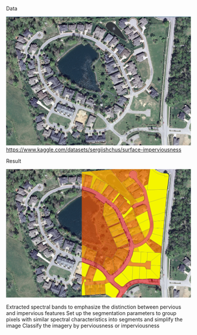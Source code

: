 Data

![data](https://github.com/SergeyShchus/GIS_PRO/blob/main/Surface_Imperviousness/Impervious_Area_Data.PNG?raw=true)
https://www.kaggle.com/datasets/sergiishchus/surface-imperviousness

Result

![result](https://github.com/SergeyShchus/GIS_PRO/blob/main/Surface_Imperviousness/Impervious_Area.PNG?raw=true)


Extracted spectral bands to emphasize the distinction between pervious and impervious features 
Set up the segmentation parameters to group pixels with similar spectral characteristics into segments and simplify the image
Classify the imagery by perviousness or imperviousness

